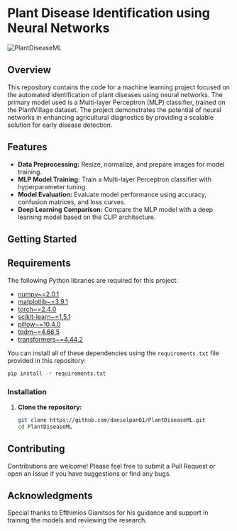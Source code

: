 # Plant Disease Identification using Neural Networks

![PlantDiseaseML](https://cdn.britannica.com/89/126689-004-D622CD2F/Potato-leaf-blight.jpg)

## Overview

This repository contains the code for a machine learning project focused on the automated identification of plant diseases using neural networks. The primary model used is a Multi-layer Perceptron (MLP) classifier, trained on the PlantVillage dataset. The project demonstrates the potential of neural networks in enhancing agricultural diagnostics by providing a scalable solution for early disease detection.

## Features

- **Data Preprocessing:** Resize, normalize, and prepare images for model training.
- **MLP Model Training:** Train a Multi-layer Perceptron classifier with hyperparameter tuning.
- **Model Evaluation:** Evaluate model performance using accuracy, confusion matrices, and loss curves.
- **Deep Learning Comparison:** Compare the MLP model with a deep learning model based on the CLIP architecture.

## Getting Started

## Requirements

The following Python libraries are required for this project:

- [numpy~=2.0.1](https://pypi.org/project/numpy/2.0.1/)
- [matplotlib~=3.9.1](https://pypi.org/project/matplotlib/3.9.1/)
- [torch~=2.4.0](https://pypi.org/project/torch/2.4.0/)
- [scikit-learn~=1.5.1](https://pypi.org/project/scikit-learn/1.5.1/)
- [pillow~=10.4.0](https://pypi.org/project/Pillow/10.4.0/)
- [tqdm~=4.66.5](https://pypi.org/project/tqdm/4.66.5/)
- [transformers~=4.44.2](https://pypi.org/project/transformers/4.44.2/)

You can install all of these dependencies using the `requirements.txt` file provided in this repository:

```bash
pip install -r requirements.txt
```

### Installation

1. **Clone the repository:**
   ```bash
   git clone https://github.com/danielpan01/PlantDiseaseML.git
   cd PlantDiseaseML

## Contributing
Contributions are welcome! Please feel free to submit a Pull Request or open an Issue if you have suggestions or find any bugs.

## Acknowledgments
Special thanks to Efthimios Gianitsos for his guidance and support in training the models and reviewing the research.
